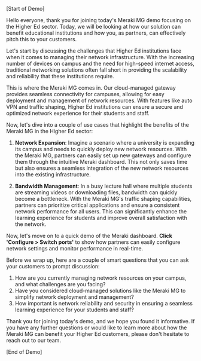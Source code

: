 [Start of Demo]

Hello everyone, thank you for joining today's Meraki MG demo focusing on the Higher Ed sector. Today, we will be looking at how our solution can benefit educational institutions and how you, as partners, can effectively pitch this to your customers.

Let's start by discussing the challenges that Higher Ed institutions face when it comes to managing their network infrastructure. With the increasing number of devices on campus and the need for high-speed internet access, traditional networking solutions often fall short in providing the scalability and reliability that these institutions require.

This is where the Meraki MG comes in. Our cloud-managed gateway provides seamless connectivity for campuses, allowing for easy deployment and management of network resources. With features like auto VPN and traffic shaping, Higher Ed institutions can ensure a secure and optimized network experience for their students and staff.

Now, let's dive into a couple of use cases that highlight the benefits of the Meraki MG in the Higher Ed sector:

1. **Network Expansion**: Imagine a scenario where a university is expanding its campus and needs to quickly deploy new network resources. With the Meraki MG, partners can easily set up new gateways and configure them through the intuitive Meraki dashboard. This not only saves time but also ensures a seamless integration of the new network resources into the existing infrastructure.

2. **Bandwidth Management**: In a busy lecture hall where multiple students are streaming videos or downloading files, bandwidth can quickly become a bottleneck. With the Meraki MG's traffic shaping capabilities, partners can prioritize critical applications and ensure a consistent network performance for all users. This can significantly enhance the learning experience for students and improve overall satisfaction with the network.

Now, let's move on to a quick demo of the Meraki dashboard. **Click 'Configure > Switch ports'** to show how partners can easily configure network settings and monitor performance in real-time.

Before we wrap up, here are a couple of smart questions that you can ask your customers to prompt discussion:

1. How are you currently managing network resources on your campus, and what challenges are you facing?
2. Have you considered cloud-managed solutions like the Meraki MG to simplify network deployment and management?
3. How important is network reliability and security in ensuring a seamless learning experience for your students and staff?

Thank you for joining today's demo, and we hope you found it informative. If you have any further questions or would like to learn more about how the Meraki MG can benefit your Higher Ed customers, please don't hesitate to reach out to our team. 

[End of Demo]